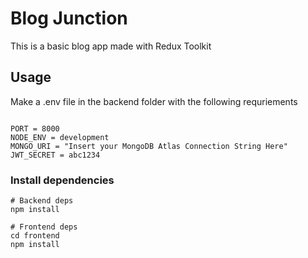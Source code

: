 # Blog Junction

This is a basic blog app made with Redux Toolkit

## Usage

Make a .env file in the backend folder with the following requriements

```

PORT = 8000
NODE_ENV = development
MONGO_URI = "Insert your MongoDB Atlas Connection String Here"
JWT_SECRET = abc1234

```

### Install dependencies

```
# Backend deps
npm install

# Frontend deps
cd frontend
npm install
```

